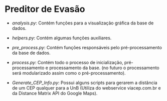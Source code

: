 # Preditor de Evasão

- *analysis.py*: Contém funções para a visualização gráfica da base de dados.
- *helpers.py*: Contém algumas funções auxiliares.
- *pre_process.py*: Contém funções responsáveis pelo pré-processamento da base de dados.
- *process.py*: Contém todo o processo de inicialização, pré-processamento e processamento da base. (no futuro o processamento será modularizado assim como o pré-processamento).

- *Generate_CEP_Info.py*: Possui alguns scripts para gerarem a distância de um CEP qualquer para a UnB (Utiliza do webservice viacep.com.br e da Distance Matrix API do Google Maps).